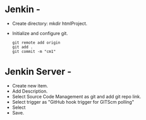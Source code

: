 # Jenkin -
- Create directory: mkdir htmlProject.
- Initialize and configure git.

      git remote add origin
      git add .
      git commit -m "cm1"


# Jenkin Server -
- Create new item.
- Add Description.
- Select Source Code Management as git and add git repo link.
- Select trigger as "GitHub hook trigger for GITScm polling"
- Select 
- Save.
